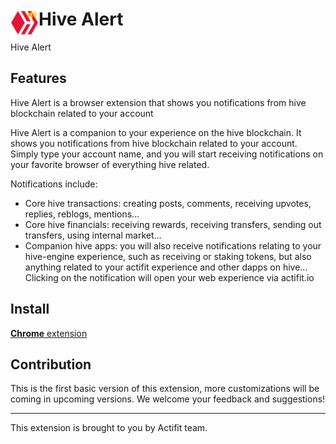 # <img src="public/icons/hive_alert_48.png" width="45" align="left"> Hive Alert

Hive Alert

## Features

Hive Alert is a browser extension that shows you notifications from hive blockchain related to your account

Hive Alert is a companion to your experience on the hive blockchain. 
It shows you notifications from hive blockchain related to your account.
Simply type your account name, and you will start receiving notifications on your favorite browser of everything hive related.

Notifications include:
- Core hive transactions: creating posts, comments, receiving upvotes, replies, reblogs, mentions...
- Core hive financials: receiving rewards, receiving transfers, sending out transfers, using internal market...
- Companion hive apps: you will also receive notifications relating to your hive-engine experience, such as receiving or staking tokens, but also anything related to your actifit experience and other dapps on hive...
Clicking on the notification will open your web experience via actifit.io

## Install

[**Chrome** extension](https://chromewebstore.google.com/detail/hive-alert/kgmnhjmgggopllepmelggblpoomcebcn)

## Contribution

This is the first basic version of this extension, more customizations will be coming in upcoming versions. We welcome your feedback and suggestions!

---

This extension is brought to you by Actifit team.

